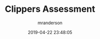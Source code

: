 ---
date: 2019-04-22 23:48:05
layout: post
title: Clippers Assessment
image: assets/img/reports/clippers.jpg
page_url: https://rikeshpatel.io/reports/clippers.pdf
category: Analytics
tags:
  - Sales Forecast
  - EDA
author: mranderson
paginate: true
---